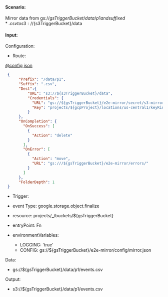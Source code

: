 #### Scenario:

Mirror data from gs://${gsTriggerBucket}/data/p1 and suffixed *.csv to s3://${s3TriggerBucket}/data

#### Input:

Configuration:

* Route:

[@config,json](../../../config/gs.json)
```json
 {
      "Prefix": "/data/p1",
      "Suffix": ".csv",
      "Dest":{
          "URL": "s3://${s3TriggerBucket}/data",
          "Credentials": {
            "URL": "gs://${gsTriggerBucket}/e2e-mirror/secret/s3-mirror.json.enc",
            "Key": "projects/${gcpProject}/locations/us-central1/keyRings/gs_mirror_ring/cryptoKeys/gs_mirror_key"
          }
      },
      "OnCompletion": {
        "OnSuccess": [
          {
            "Action": "delete"
          }
        ],
        "OnError": [
          {
            "Action": "move",
            "URL": "gs:///${gsTriggerBucket}/e2e-mirror/errors/"
          }
        ]
      },
      "FolderDepth": 1
 }
```
 


* Trigger:

* event Type: google.storage.object.finalize
* resource: projects/_/buckets/${gsTriggerBucket}
* entryPoint: Fn
* environmentVariables:
  - LOGGING: 'true'
  - CONFIG: gs://${gsTriggerBucket}/e2e-mirror/config/mirror.json
 


Data:
- gs://${gsTriggerBucket}/data/p1/events.csv


Output:
- s3://${gsTriggerBucket}/data/p1/events.csv